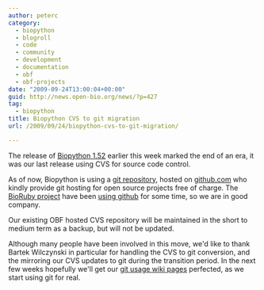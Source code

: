 ```yaml
---
author: peterc
category:
  - biopython
  - blogroll
  - code
  - community
  - development
  - documentation
  - obf
  - obf-projects
date: "2009-09-24T13:00:04+00:00"
guid: http://news.open-bio.org/news/?p=427
tag:
  - biopython
title: Biopython CVS to git migration
url: /2009/09/24/biopython-cvs-to-git-migration/

---
```

The release of [Biopython 1.52](http://news.open-bio.org/news/2009/09/biopython-release-152/) earlier this week marked the end of an era, it was our last release using CVS for source code control.

As of now, Biopython is using a [git repository](http://github.com/biopython/biopython "Biopython on github"), hosted on [github.com](http://github.com) who kindly provide git hosting for open source projects free of charge. The [BioRuby project](http://bioruby.org) have been [using github](http://github.com/bioruby/bioruby "BioRuby on github") for some time, so we are in good company.

Our existing OBF hosted CVS repository will be maintained in the short to medium term as a backup, but will not be updated.

Although many people have been involved in this move, we'd like to thank Bartek Wilczynski in particular for handling the CVS to git conversion, and the mirroring our CVS updates to git during the transition period. In the next few weeks hopefully we'll get our [git usage wiki pages](http://biopython.org/wiki/GitUsage) perfected, as we start using git for real.

